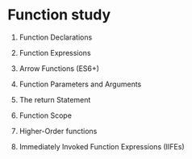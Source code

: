 # Function study

1. Function Declarations

2. Function Expressions

3. Arrow Functions (ES6+)

4. Function Parameters and Arguments

5. The return Statement

6. Function Scope

7. Higher-Order functions

8. Immediately Invoked Function Expressions (IIFEs)

